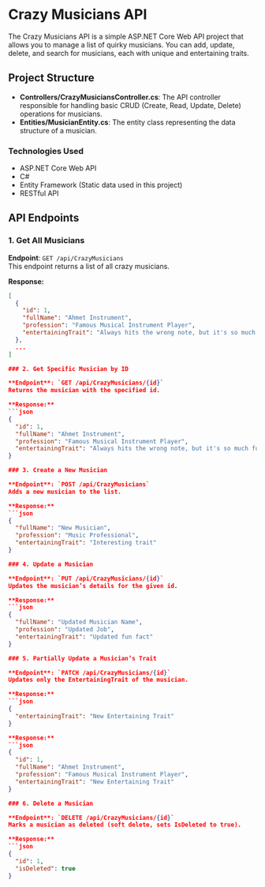 # Crazy Musicians API

The Crazy Musicians API is a simple ASP.NET Core Web API project that allows you to manage a list of quirky musicians. You can add, update, delete, and search for musicians, each with unique and entertaining traits.

## Project Structure

- **Controllers/CrazyMusiciansController.cs**: The API controller responsible for handling basic CRUD (Create, Read, Update, Delete) operations for musicians.
- **Entities/MusicianEntity.cs**: The entity class representing the data structure of a musician.

### Technologies Used

- ASP.NET Core Web API
- C#
- Entity Framework (Static data used in this project)
- RESTful API

## API Endpoints

### 1. Get All Musicians

**Endpoint**: `GET /api/CrazyMusicians`  
This endpoint returns a list of all crazy musicians.

**Response:**
```json
[
  {
    "id": 1,
    "fullName": "Ahmet Instrument",
    "profession": "Famous Musical Instrument Player",
    "entertainingTrait": "Always hits the wrong note, but it's so much fun"
  },
  ...
]

### 2. Get Specific Musician by ID

**Endpoint**: `GET /api/CrazyMusicians/{id}`
Returns the musician with the specified id.

**Response:**
```json
{
  "id": 1,
  "fullName": "Ahmet Instrument",
  "profession": "Famous Musical Instrument Player",
  "entertainingTrait": "Always hits the wrong note, but it's so much fun"
}

### 3. Create a New Musician

**Endpoint**: `POST /api/CrazyMusicians`
Adds a new musician to the list.

**Response:**
```json
{
  "fullName": "New Musician",
  "profession": "Music Professional",
  "entertainingTrait": "Interesting trait"
}

### 4. Update a Musician

**Endpoint**: `PUT /api/CrazyMusicians/{id}`
Updates the musician’s details for the given id.

**Response:**
```json
{
  "fullName": "Updated Musician Name",
  "profession": "Updated Job",
  "entertainingTrait": "Updated fun fact"
}

### 5. Partially Update a Musician’s Trait

**Endpoint**: `PATCH /api/CrazyMusicians/{id}`
Updates only the EntertainingTrait of the musician.

**Response:**
```json
{
  "entertainingTrait": "New Entertaining Trait"
}

**Response:**
```json
{
  "id": 1,
  "fullName": "Ahmet Instrument",
  "profession": "Famous Musical Instrument Player",
  "entertainingTrait": "New Entertaining Trait"
}

### 6. Delete a Musician

**Endpoint**: `DELETE /api/CrazyMusicians/{id}`
Marks a musician as deleted (soft delete, sets IsDeleted to true).

**Response:**
```json
{
  "id": 1,
  "isDeleted": true
}
